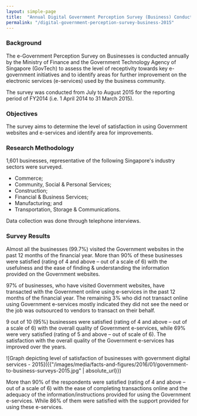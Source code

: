 ```yaml
---
layout: simple-page
title:  "Annual Digital Government Perception Survey (Business) Conducted in 2015"
permalink: "/digital-government-perception-survey-business-2015"
---
```


### **Background**

The e-Government Perception Survey on Businesses is conducted annually by the Ministry of Finance and the Government Technology Agency of Singapore (GovTech) to assess the level of receptivity towards key e-government initiatives and to identify areas for further improvement on the electronic services (e-services) used by the business community.

The survey was conducted from July to August 2015 for the reporting period of FY2014 (i.e. 1 April 2014 to 31 March 2015).

### **Objectives**

The survey aims to determine the level of satisfaction in using Government websites and e-services and identify area for improvements.

### **Research Methodology**

1,601 businesses, representative of the following Singapore's industry sectors were surveyed.

* Commerce;
* Community, Social & Personal Services; 
* Construction;
* Financial & Business Services; 
* Manufacturing; and
* Transportation, Storage & Communications. 

Data collection was done through telephone interviews.

### **Survey Results**

Almost all the businesses (99.7%) visited the Government websites in the past 12 months of the financial year. More than 90% of these businesses were satisfied (rating of 4 and above – out of a scale of 6) with the usefulness and the ease of finding & understanding the information provided on the Government websites.

97% of businesses, who have visited Government websites, have transacted with the Government online using e-services in the past 12 months of the financial year. The remaining 3% who did not transact online using Government e-services mostly indicated they did not see the need or the job was outsourced to vendors to transact on their behalf.

9 out of 10 (95%) businesses were satisfied (rating of 4 and above – out of a scale of 6) with the overall quality of Government e-services, while 69% were very satisfied (rating of 5 and above – out of scale of 6). The satisfaction with the overall quality of the Government e-services has improved over the years.

![Graph depicting level of satisfaction of businesses with government digital services - 2015]({{"/images/media/facts-and-figures/2016/01/government-to-business-surveys-2015.jpg" | absolute_url}})

More than 90% of the respondents were satisfied (rating of 4 and above – out of a scale of 6) with the ease of completing transactions online and the adequacy of the information/instructions provided for using the Government e-services. While 86% of them were satisfied with the support provided for using these e-services.
